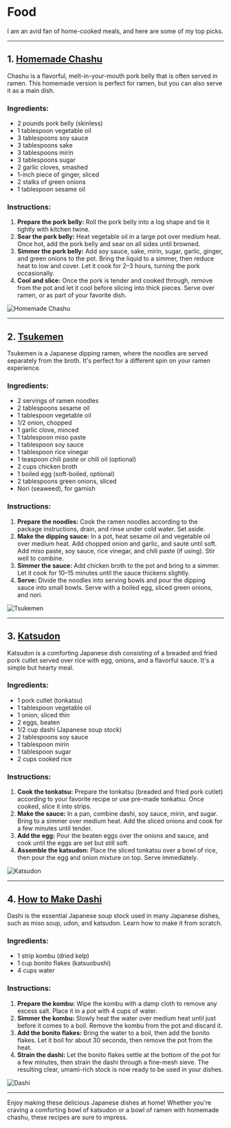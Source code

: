 # Food
I am an avid fan of home-cooked meals, and here are some of my top picks.

---

## 1. [Homemade Chashu](https://www.justonecookbook.com/homemade-chashu/)

Chashu is a flavorful, melt-in-your-mouth pork belly that is often served in ramen. This homemade version is perfect for ramen, but you can also serve it as a main dish.

### Ingredients:
- 2 pounds pork belly (skinless)
- 1 tablespoon vegetable oil
- 3 tablespoons soy sauce
- 3 tablespoons sake
- 3 tablespoons mirin
- 3 tablespoons sugar
- 2 garlic cloves, smashed
- 1-inch piece of ginger, sliced
- 2 stalks of green onions
- 1 tablespoon sesame oil

### Instructions:
1. **Prepare the pork belly:** Roll the pork belly into a log shape and tie it tightly with kitchen twine.
2. **Sear the pork belly:** Heat vegetable oil in a large pot over medium heat. Once hot, add the pork belly and sear on all sides until browned.
3. **Simmer the pork belly:** Add soy sauce, sake, mirin, sugar, garlic, ginger, and green onions to the pot. Bring the liquid to a simmer, then reduce heat to low and cover. Let it cook for 2–3 hours, turning the pork occasionally.
4. **Cool and slice:** Once the pork is tender and cooked through, remove from the pot and let it cool before slicing into thick pieces. Serve over ramen, or as part of your favorite dish.

![Homemade Chashu](https://www.justonecookbook.com/wp-content/uploads/2020/09/Homemade-Chashu-Ramen-1.jpg)

---

## 2. [Tsukemen](https://www.cherryonmysundae.com/2019/02/tsukemen.html)

Tsukemen is a Japanese dipping ramen, where the noodles are served separately from the broth. It's perfect for a different spin on your ramen experience.

### Ingredients:
- 2 servings of ramen noodles
- 2 tablespoons sesame oil
- 1 tablespoon vegetable oil
- 1/2 onion, chopped
- 1 garlic clove, minced
- 1 tablespoon miso paste
- 1 tablespoon soy sauce
- 1 tablespoon rice vinegar
- 1 teaspoon chili paste or chili oil (optional)
- 2 cups chicken broth
- 1 boiled egg (soft-boiled, optional)
- 2 tablespoons green onions, sliced
- Nori (seaweed), for garnish

### Instructions:
1. **Prepare the noodles:** Cook the ramen noodles according to the package instructions, drain, and rinse under cold water. Set aside.
2. **Make the dipping sauce:** In a pot, heat sesame oil and vegetable oil over medium heat. Add chopped onion and garlic, and sauté until soft. Add miso paste, soy sauce, rice vinegar, and chili paste (if using). Stir well to combine.
3. **Simmer the sauce:** Add chicken broth to the pot and bring to a simmer. Let it cook for 10–15 minutes until the sauce thickens slightly.
4. **Serve:** Divide the noodles into serving bowls and pour the dipping sauce into small bowls. Serve with a boiled egg, sliced green onions, and nori.

![Tsukemen](https://www.cherryonmysundae.com/wp-content/uploads/2019/02/tsukemen.jpg)

---

## 3. [Katsudon](https://www.justonecookbook.com/katsudon/)

Katsudon is a comforting Japanese dish consisting of a breaded and fried pork cutlet served over rice with egg, onions, and a flavorful sauce. It's a simple but hearty meal.

### Ingredients:
- 1 pork cutlet (tonkatsu)
- 1 tablespoon vegetable oil
- 1 onion, sliced thin
- 2 eggs, beaten
- 1/2 cup dashi (Japanese soup stock)
- 2 tablespoons soy sauce
- 1 tablespoon mirin
- 1 tablespoon sugar
- 2 cups cooked rice

### Instructions:
1. **Cook the tonkatsu:** Prepare the tonkatsu (breaded and fried pork cutlet) according to your favorite recipe or use pre-made tonkatsu. Once cooked, slice it into strips.
2. **Make the sauce:** In a pan, combine dashi, soy sauce, mirin, and sugar. Bring to a simmer over medium heat. Add the sliced onions and cook for a few minutes until tender.
3. **Add the egg:** Pour the beaten eggs over the onions and sauce, and cook until the eggs are set but still soft.
4. **Assemble the katsudon:** Place the sliced tonkatsu over a bowl of rice, then pour the egg and onion mixture on top. Serve immediately.

![Katsudon](https://www.justonecookbook.com/wp-content/uploads/2017/02/Katsudon-1.jpg)

---

## 4. [How to Make Dashi](https://www.justonecookbook.com/how-to-make-dashi/#wprm-recipe-container-59130)

Dashi is the essential Japanese soup stock used in many Japanese dishes, such as miso soup, udon, and katsudon. Learn how to make it from scratch.

### Ingredients:
- 1 strip kombu (dried kelp)
- 1 cup bonito flakes (katsuobushi)
- 4 cups water

### Instructions:
1. **Prepare the kombu:** Wipe the kombu with a damp cloth to remove any excess salt. Place it in a pot with 4 cups of water.
2. **Simmer the kombu:** Slowly heat the water over medium heat until just before it comes to a boil. Remove the kombu from the pot and discard it.
3. **Add the bonito flakes:** Bring the water to a boil, then add the bonito flakes. Let it boil for about 30 seconds, then remove the pot from the heat.
4. **Strain the dashi:** Let the bonito flakes settle at the bottom of the pot for a few minutes, then strain the dashi through a fine-mesh sieve. The resulting clear, umami-rich stock is now ready to be used in your dishes.

![Dashi](https://www.justonecookbook.com/wp-content/uploads/2019/01/how-to-make-dashi-4.jpg)

---

Enjoy making these delicious Japanese dishes at home! Whether you're craving a comforting bowl of katsudon or a bowl of ramen with homemade chashu, these recipes are sure to impress.
